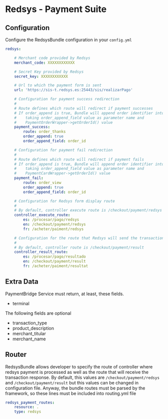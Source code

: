 Redsys - Payment Suite
=====

Configuration
-----

Configure the RedsysBundle configuration in your `config.yml`

``` yml
redsys:

    # Merchant code provided by Redsys
    merchant_code: XXXXXXXXXXXX

    # Secret Key provided by Redsys
    secret_key: XXXXXXXXXXXX

    # Url to which the payment form is sent
    url: 'https://sis-t.redsys.es:25443/sis/realizarPago'

    # Configuration for payment success redirection
    #
    # Route defines which route will redirect if payment successes
    # If order_append is true, Bundle will append order identifier into route
    #    taking order_append_field value as parameter name and
    #    PaymentOrderWrapper->getOrderId() value
    payment_success:
        route: order_thanks
        order_append: true
        order_append_field: order_id

    # Configuration for payment fail redirection
    #
    # Route defines which route will redirect if payment fails
    # If order_append is true, Bundle will append order identifier into route
    #    taking order_append_field value as parameter name and
    #    PaymentCardWrapper->getOrderId() value
    payment_fail:
        route: order_view
        order_append: true
        order_append_field: order_id

    # Configuration for Redsys form display route
    #
    # By default, controller execute route is /checkout/payment/redsys
    controller_execute_route:
        es: /procesar/pago/redsys
        en: /checkout/payment/redsys
        fr: /acheter/paiment/redsys

    # Configuration for the route that Redsys will send the transaction result request to
    #
    # By default, controller route is /checkout/payment/result
    controller_result_route:
        es: /procesar/pago/resultado
        en: /checkout/payment/result
        fr: /acheter/paiment/resultat

```

Extra Data
-----

PaymentBridge Service must return, at least, these fields.

* terminal

The following fields are optional

* transaction_type
* product_description
* merchant_titular
* merchant_name

Router
-----

RedsysBundle allows developer to specify the route of controller where redsys
payment is processed as well as the route that will receive the transaction response.
By default, this values are  `/checkout/payment/redsys` and `/checkout/payment/result` but this values can be
changed in configuration file.
Anyway, the bundle routes must be parsed by the framework, so these lines must
be included into routing.yml file

``` yml
redsys_payment_routes:
    resource: .
    type: redsys
```
